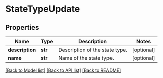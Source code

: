 # StateTypeUpdate

## Properties
Name | Type | Description | Notes
------------ | ------------- | ------------- | -------------
**description** | **str** | Description of the state type. | [optional] 
**name** | **str** | Name of the state type. | [optional] 

[[Back to Model list]](../README.md#documentation-for-models) [[Back to API list]](../README.md#documentation-for-api-endpoints) [[Back to README]](../README.md)


